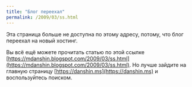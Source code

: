 ```yaml
---
title: "Блог переехал"
permalink: /2009/03/ss.html
---
```

Эта страница больше не доступна по этому адресу, потому, что блог переехал на новый хостинг.

Вы всё ещё можете прочитать статью по этой ссылке [https://mdanshin.blogspot.com/2009/03/ss.html](https://mdanshin.blogspot.com/2009/03/ss.html). Но лучше зайдите на главную страницу [https://danshin.ms](https://danshin.ms) и воспользуйтесь поиском.